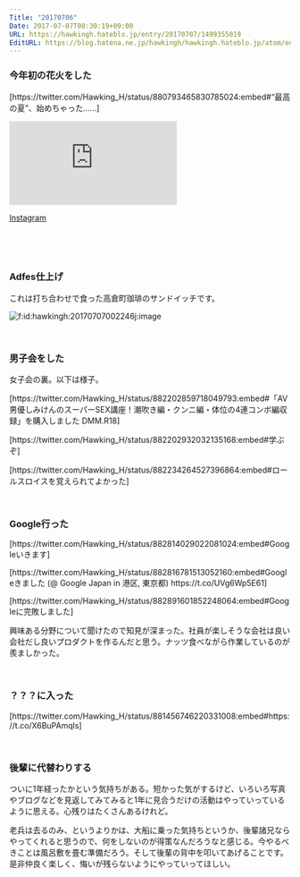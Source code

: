 ```yaml
---
Title: "20170706"
Date: 2017-07-07T00:30:19+09:00
URL: https://hawkingh.hateblo.jp/entry/20170707/1499355019
EditURL: https://blog.hatena.ne.jp/hawkingh/hawkingh.hateblo.jp/atom/entry/8599973812277438662
---
```


<h3>今年初の花火をした</h3>
<p>[https://twitter.com/Hawking_H/status/880793465830785024:embed#“最高の夏”、始めちゃった……]</p>
<p><iframe class="instagram-iframe" src="https://www.instagram.com/p/BV90BV_DjM9/embed/" frameborder="0" scrolling="no" data-entry-image="https://www.instagram.com/p/BV90BV_DjM9/media/?size=l"></iframe></p>
<p><a href="https://www.instagram.com/p/BV90BV_DjM9/">Instagram</a></p>
<p> </p>
<p> </p>
<h3>Adfes仕上げ</h3>
<p>これは打ち合わせで食った高倉町珈琲のサンドイッチです。</p>
<p><img class="hatena-fotolife" title="f:id:hawkingh:20170707002246j:image" src="http://cdn-ak.f.st-hatena.com/images/fotolife/h/hawkingh/20170707/20170707002246.jpg" alt="f:id:hawkingh:20170707002246j:image" /></p>
<p> </p>
<h3>男子会をした</h3>
<p>女子会の裏。以下は様子。</p>
<p>[https://twitter.com/Hawking_H/status/882202859718049793:embed#「AV男優しみけんのスーパーSEX講座！潮吹き編・クンニ編・体位の4連コンボ編収録」を購入しました DMM.R18]</p>
<p>[https://twitter.com/Hawking_H/status/882202932032135168:embed#学ぶぞ]</p>
<p>[https://twitter.com/Hawking_H/status/882234264527396864:embed#ロールスロイスを覚えられてよかった]</p>
<p> </p>
<h3>Google行った</h3>
<p>[https://twitter.com/Hawking_H/status/882814029022081024:embed#Googleいきます]</p>
<p>[https://twitter.com/Hawking_H/status/882816781513052160:embed#Googleきました (@ Google Japan in 港区, 東京都) https://t.co/UVg6Wp5E61]</p>
<p>[https://twitter.com/Hawking_H/status/882891601852248064:embed#Googleに完敗しました]</p>
<p>興味ある分野について聞けたので知見が深まった。社員が楽しそうな会社は良い会社だし良いプロダクトを作るんだと思う。ナッツ食べながら作業しているのが羨ましかった。</p>
<p> </p>
<h3>？？？に入った</h3>
<p>[https://twitter.com/Hawking_H/status/881456746220331008:embed#https://t.co/X6BuPAmqls]</p>
<p> </p>
<h3>後輩に代替わりする</h3>
<p>ついに1年経ったかという気持ちがある。短かった気がするけど、いろいろ写真やブログなどを見返してみてみると1年に見合うだけの活動はやっていっているように思える。心残りはたくさんあるけれど。</p>
<p>老兵は去るのみ、というよりかは、大船に乗った気持ちというか、後輩諸兄ならやってくれると思うので、何をしないのが得策なんだろうなと感じる。今やるべきことは風呂敷を畳む準備だろう。そして後輩の背中を叩いてあげることです。是非仲良く楽しく、悔いが残らないようにやっていってほしい。</p>
